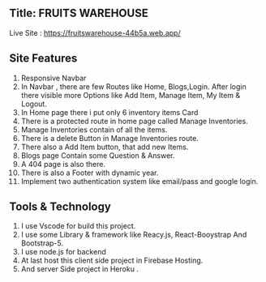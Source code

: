 
## Title: FRUITS WAREHOUSE

Live Site : https://fruitswarehouse-44b5a.web.app/


## Site Features

1. Responsive Navbar
2. In Navbar , there are few Routes like Home, Blogs,Login. After login there visible more Options like Add Item, Manage Item, My Item & Logout.
3. In Home page there i put only 6 inventory items Card 
4. There is a protected route in home page called Manage Inventories. 
5. Manage Inventories contain of all the items.
6. There is a delete Button in Manage Inventories route.
7. There also a Add Item button, that add new Items.
8. Blogs page Contain some Question & Answer.
9. A 404 page is also there.
10. There is also a Footer with dynamic year.
11. Implement two authentication system like email/pass and google login.

## Tools & Technology

1. I use Vscode for build this project.
2. I use some Library & framework like Reacy.js, React-Booystrap And Bootstrap-5.
3. I use node.js for backend
3. At last host this client side project in Firebase Hosting.
4. And server Side project in Heroku .